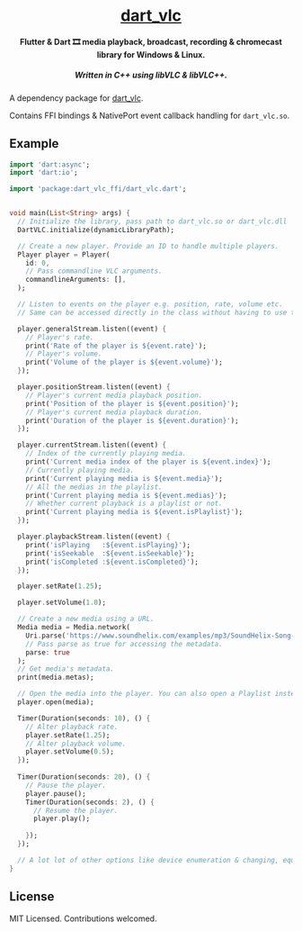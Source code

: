 <h1 align="center"><a href="https://github.com/alexmercerind/dart_vlc">dart_vlc</a></h1>
<h4 align="center">Flutter & Dart 🎞 media playback, broadcast, recording & chromecast library for Windows & Linux.</h4>
<h5 align="center">Written in C++ using libVLC & libVLC++.</h5>

A dependency package for [dart_vlc](https://github.com/alexmercerind/dart_vlc).

Contains FFI bindings & NativePort event callback handling for `dart_vlc.so`.

## Example

```dart
import 'dart:async';
import 'dart:io';

import 'package:dart_vlc_ffi/dart_vlc.dart';


void main(List<String> args) {
  // Initialize the library, pass path to dart_vlc.so or dart_vlc.dll
  DartVLC.initialize(dynamicLibraryPath);

  // Create a new player. Provide an ID to handle multiple players.
  Player player = Player(
    id: 0,
    // Pass commandline VLC arguments.
    commandlineArguments: [],
  );

  // Listen to events on the player e.g. position, rate, volume etc.
  // Same can be accessed directly in the class without having to use the stream.

  player.generalStream.listen((event) {
    // Player's rate.
    print('Rate of the player is ${event.rate}');
    // Player's volume.
    print('Volume of the player is ${event.volume}');
  });

  player.positionStream.listen((event) {
    // Player's current media playback position.
    print('Position of the player is ${event.position}');
    // Player's current media playback duration.
    print('Duration of the player is ${event.duration}');
  });

  player.currentStream.listen((event) {
    // Index of the currently playing media.
    print('Current media index of the player is ${event.index}');
    // Currently playing media.
    print('Current playing media is ${event.media}');
    // All the medias in the playlist.
    print('Current playing media is ${event.medias}');
    // Whether current playback is a playlist or not.
    print('Current playing media is ${event.isPlaylist}');
  });

  player.playbackStream.listen((event) {
    print('isPlaying   :${event.isPlaying}');
    print('isSeekable  :${event.isSeekable}');
    print('isCompleted :${event.isCompleted}');
  });

  player.setRate(1.25);

  player.setVolume(1.0);

  // Create a new media using a URL.
  Media media = Media.network(
    Uri.parse('https://www.soundhelix.com/examples/mp3/SoundHelix-Song-1.mp3'),
    // Pass parse as true for accessing the metadata.
    parse: true
  );
  // Get media's metadata.
  print(media.metas);

  // Open the media into the player. You can also open a Playlist instead of a media.
  player.open(media);

  Timer(Duration(seconds: 10), () {
    // Alter playback rate.
    player.setRate(1.25);
    // Alter playback volume.
    player.setVolume(0.5);
  });
  
  Timer(Duration(seconds: 20), () {
    // Pause the player.
    player.pause();
    Timer(Duration(seconds: 2), () {
      // Resume the player.
      player.play();
      
    });
  });

  // A lot lot of other options like device enumeration & changing, equalizer, recording, broadcasting, chromecasting etc. are also available.
}
```


## License

MIT Licensed. Contributions welcomed.
